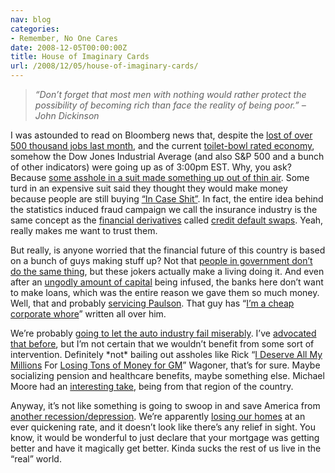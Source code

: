 ```yaml
---
nav: blog
categories:
- Remember, No One Cares
date: 2008-12-05T00:00:00Z
title: House of Imaginary Cards
url: /2008/12/05/house-of-imaginary-cards/
---
```


> *“Don’t forget that most men with nothing would rather protect the possibility of becoming rich than face the reality of being poor.” – John Dickinson*

I was astounded to read on Bloomberg news that, despite the [lost of over 500 thousand jobs last month][1], and the current [toilet-bowl rated economy][2], somehow the Dow Jones Industrial Average (and also S&P 500 and a bunch of other indicators) were going up as of 3:00pm EST. Why, you ask? Because [some asshole in a suit made something up out of thin air][3]. Some turd in an expensive suit said they thought they would make money because people are still buying [“In Case Shit”][4]. In fact, the entire idea behind the statistics induced fraud campaign we call the insurance industry is the same concept as the [financial derivatives][5] called [credit default swaps][6]. Yeah, really makes me want to trust them.

 [1]: http://www.business-standard.com/india/news/us-employers-cut-533000-jobsmost-in-34-years/00/31/342391/
 [2]: http://www.outsidethebeltway.com/archives/economy_in_the_toilet/
 [3]: http://www.bloomberg.com/apps/news?pid=20601087&sid=aN7zzWtvksfs
 [4]: http://www.cjakewilliams.com/rant031808.html
 [5]: http://projects.exeter.ac.uk/RDavies/arian/scandals/derivatives.html
 [6]: http://www.globalresearch.ca/index.php?context=va&aid=8634

But really, is anyone worried that the financial future of this country is based on a bunch of guys making stuff up? Not that [people in government don’t do the same thing][7], but these jokers actually make a living doing it. And even after an [ungodly amount of capital][8] being infused, the banks here don’t want to make loans, which was the entire reason we gave them so much money. Well, that and probably [servicing Paulson][9]. That guy has “[I’m a cheap corporate whore][10]” written all over him.

 [7]: http://www.npr.org/templates/story/story.php?storyId=93293353
 [8]: http://www.thenation.com/doc/20081006/greider
 [9]: http://willblogforfood.typepad.com/will_blog_for_food/2008/09/paulsons-bail-out-plan-is-for-the-rich.html
 [10]: http://www.alternet.org/workplace/107340/$2_trillion_handed_out_by_paulson_and_bernanke,_but_who_got_it,_nobody_knows/

We’re probably [going to let the auto industry fail miserably][11]. I’ve [advocated that before](/2008/11/12/let-general-motors-die/), but I’m not certain that we wouldn’t benefit from some sort of intervention. Definitely \*not\* bailing out assholes like Rick “[I Deserve All My Millions][13] For [Losing Tons of Money for GM][14]” Wagoner, that’s for sure. Maybe socializing pension and healthcare benefits, maybe something else. Michael Moore had an [interesting take][15], being from that region of the country.

 [11]: http://www.marketwatch.com/news/story/car-executives-open-round-two/story.aspx?guid={392D6345-1E64-4E9D-857E-97C2D39C2157}&dist=msr_8
 [13]: http://blog.mlive.com/statewidebusinessstories/2008/03/gm_board_restores_ceo_rick_wag.html
 [14]: http://www.bloggingstocks.com/2008/08/01/how-does-general-motors-ceo-richard-wagoner-still-have-a-job/
 [15]: http://www.michaelmoore.com/words/message/index.php?id=242

Anyway, it’s not like something is going to swoop in and save America from [another recession/depression][16]. We’re apparently [losing our homes][17] at an ever quickening rate, and it doesn’t look like there’s any relief in sight. You know, it would be wonderful to just declare that your mortgage was getting better and have it magically get better. Kinda sucks the rest of us live in the “real” world.

 [16]: http://punditkitchen.com/2008/09/25/political-pictures-wall-street-great-depression-color/
 [17]: http://www.bloomberg.com/apps/news?pid=20602002&sid=a37uyBrX6dvY
